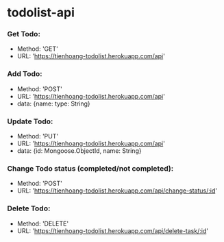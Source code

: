 # todolist-api
### Get Todo:
* Method: 'GET'
* URL: 'https://tienhoang-todolist.herokuapp.com/api'
### Add Todo:
* Method: 'POST'
* URL: 'https://tienhoang-todolist.herokuapp.com/api'
* data: {name: type: String}
### Update Todo:
* Method: 'PUT'
* URL: 'https://tienhoang-todolist.herokuapp.com/api'
* data: {id: Mongoose.ObjectId, name: String}
### Change Todo status (completed/not completed):
* Method: 'POST'
* URL: 'https://tienhoang-todolist.herokuapp.com/api/change-status/:id'
### Delete Todo:
* Method: 'DELETE'
* URL: 'https://tienhoang-todolist.herokuapp.com/api/delete-task/:id'
